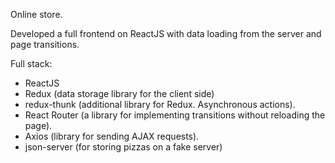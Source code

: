 Online store. 

Developed a full frontend on ReactJS with data loading from the server and page transitions.

Full stack:

* ReactJS
* Redux (data storage library for the client side)
* redux-thunk (additional library for Redux. Asynchronous actions).
* React Router (a library for implementing transitions without reloading the page).
* Axios (library for sending AJAX requests).
* json-server (for storing pizzas on a fake server)
